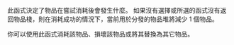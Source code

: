 此函式決定了物品在嘗試消耗後會發生什麼。 如果沒有選擇或所選的函式沒有返回物品棧，則在消耗成功的情況下，當前用於分發的物品堆將減少 1 個物品。

你可以使用此函式消耗該物品、損壞該物品或將其替換為其它物品。